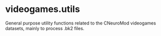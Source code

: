 # videogames.utils
General purpose utility functions related to the CNeuroMod videogames datasets, mainly to process .bk2 files.
